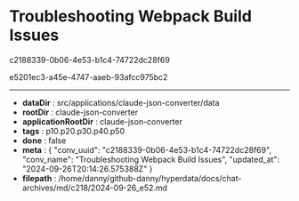 # Troubleshooting Webpack Build Issues

c2188339-0b06-4e53-b1c4-74722dc28f69

e5201ec3-a45e-4747-aaeb-93afcc975bc2



---

* **dataDir** : src/applications/claude-json-converter/data
* **rootDir** : claude-json-converter
* **applicationRootDir** : claude-json-converter
* **tags** : p10.p20.p30.p40.p50
* **done** : false
* **meta** : {
  "conv_uuid": "c2188339-0b06-4e53-b1c4-74722dc28f69",
  "conv_name": "Troubleshooting Webpack Build Issues",
  "updated_at": "2024-09-26T20:14:26.575388Z"
}
* **filepath** : /home/danny/github-danny/hyperdata/docs/chat-archives/md/c218/2024-09-26_e52.md